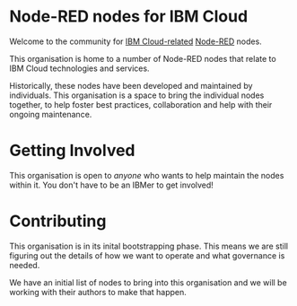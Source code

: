 # Node-RED nodes for IBM Cloud

Welcome to the community for [IBM Cloud-related](https://cloud.ibm.com) [Node-RED](https://nodered.org) nodes.

This organisation is home to a number of Node-RED nodes that relate to IBM Cloud technologies and services.

Historically, these nodes have been developed and maintained by individuals. This organisation is a space to bring the individual nodes together, to help foster best practices, collaboration and help with their ongoing maintenance.

# Getting Involved

This organisation is open to *anyone* who wants to help maintain the nodes within it. You don't have to be an IBMer to get involved!

# Contributing

This organisation is in its inital bootstrapping phase. This means we are still figuring out the details of how we want to operate and what governance is needed.

We have an initial list of nodes to bring into this organisation and we will be working with their authors to make that happen.

